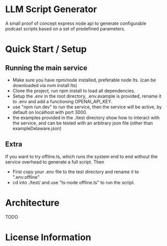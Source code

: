 # LLM Script Generator
A small proof of concept express node api to generate configurable podcast scripts based on a set of predefined parameters.

# Quick Start / Setup
## Running the main service
- Make sure you have npm/node installed, preferable node lts. (can be downloaded via nvm install lts)
- Clone the project, run npm install to load all dependencies.
- Setup the .env in the root directory, .env.example is provided, rename it to .env and add a functioning OPENAI_API_KEY.
- use "npm run dev" to run the service, then the service will be active, by default on localhost with port 3000.
- the examples provided in the ./test directory show how to interact with the service, and can be tested with an arbitrary json file (other than exampleDelaware.json)

## Extra
If you want to try offline.ts, which runs the system end to end without the service overhead to generate a full script. Then
- First copy your .env file to the test directory and rename it to ".env.offline"
- cd into ./test/ and use "ts-node offline.ts" to run the script.

# Architecture
TODO

# License Information